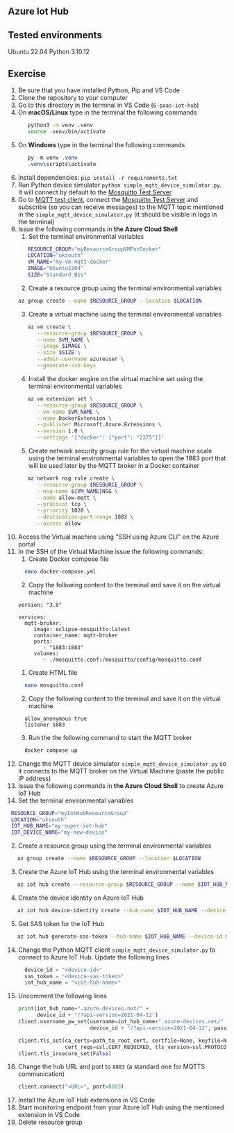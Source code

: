## Azure Iot Hub

## Tested environments
Ubuntu 22.04
Python 3.10.12

## Exercise
1. Be sure that you have installed Python, Pip and VS Code
2. Clone the repository to your computer
3. Go to this directory in the terminal in VS Code (`6-paas-iot-hub`)
4. On **macOS/Linux** type in the terminal the following commands
   ```bash
      python3 -m venv .venv
      source .venv/bin/activate
   ```
5. On **Windows** type in the terminal the following commands
   ```powershell
      py -m venv .venv
      .venv\scripts\activate
   ```
6. Install dependencies: `pip install -r requirements.txt`
7. Run Python device simulator `python simple_mqtt_device_simulator.py`. It will connect by default to the [Mosquitto Test Server](https://test.mosquitto.org/)
8. Go to [MQTT test client](https://testclient-cloud.mqtt.cool/), connect the [Mosquitto Test Server](https://test.mosquitto.org/) and subscribe (so you can receive messages) to the MQTT topic mentioned in the `simple_mqtt_device_simulator.py` (it should be visible in logs in the terminal)
9. Issue the following commands in **the Azure Cloud Shell**
   1. Set the terminal environmental variables 
   ```bash
      RESOURCE_GROUP="myResourceGroupVMForDocker"
      LOCATION="uksouth"
      VM_NAME="my-vm-mqtt-docker"
      IMAGE="Ubuntu2204"
      SIZE="Standard_B1s"
   ```
   2. Create a resource group using the terminal environmental variables
   ```bash
   az group create --name $RESOURCE_GROUP --location $LOCATION
   ```
   3. Create a virtual machine using the terminal environmental variables
   ```bash
      az vm create \
         --resource-group $RESOURCE_GROUP \
         --name $VM_NAME \
         --image $IMAGE \
         --size $SIZE \
         --admin-username azureuser \
         --generate-ssh-keys
   ```
   4. Install the docker engine on the virtual machine set using the terminal environmental variables
   ```bash
      az vm extension set \
         --resource-group $RESOURCE_GROUP \
         --vm-name $VM_NAME \
         --name DockerExtension \
         --publisher Microsoft.Azure.Extensions \
         --version 1.0 \
         --settings '{"docker": {"port": "2375"}}'
   ```
   5. Create network security group rule for the virtual machine scale using the terminal environmental variables to open the 1883 port that will be used later by the MQTT broker in a Docker container 
   ```bash
      az network nsg rule create \
         --resource-group $RESOURCE_GROUP \
         --nsg-name ${VM_NAME}NSG \
         --name allow-mqtt \
         --protocol tcp \
         --priority 1020 \
         --destination-port-range 1883 \
         --access allow
   ```
10. Access the Virtual machine using "SSH using Azure CLI" on the Azure portal
11. In the SSH of the Virtual Machine issue the following commands:
    1.  Create Docker compose file 
    ```bash
      nano docker-compose.yml
    ```
    2. Copy the following content to the terminal and save it on the virtual machine
    ```
    version: "3.8"

    services:
      mqtt-broker:
         image: eclipse-mosquitto:latest
         container_name: mqtt-broker
         ports:
            - "1883:1883"
         volumes:
            - ./mosquitto.conf:/mosquitto/config/mosquitto.conf
    ```
    1. Create HTML file
    ```bash
      nano mosquitto.conf
    ```
    2. Copy the following content to the terminal and save it on the virtual machine
    ```
      allow_anonymous true
      listener 1883
    ```
    3. Run the the following command to start the MQTT broker
    ```bash
      docker compose up
    ```
12. Change the MQTT device simulator `simple_mqtt_device_simulator.py` so it connects to the MQTT broker on the Virtual Machine (paste the public IP address)
13. Issue the following commands in **the Azure Cloud Shell** to create Azure IoT Hub
   1. Set the terminal environmental variables 
   ```bash
    RESOURCE_GROUP="myIotHubResourceGroup"
    LOCATION="uksouth"
    IOT_HUB_NAME="my-super-iot-hub"
    IOT_DEVICE_NAME="my-new-device"
   ```
   2. Create a resource group using the terminal environmental variables
   ```bash
      az group create --name $RESOURCE_GROUP --location $LOCATION
   ```
   3. Create the Azure IoT Hub using the terminal environmental variables
   ```bash
      az iot hub create --resource-group $RESOURCE_GROUP --name $IOT_HUB_NAME --location $LOCATION --sku F1 --partition-count 2
   ```
   4. Create the device identity on Azure IoT Hub
   ```bash
      az iot hub device-identity create --hub-name $IOT_HUB_NAME --device-id $IOT_DEVICE_NAME
   ```
   5. Get SAS token for the IoT Hub
   ```bash
      az iot hub generate-sas-token --hub-name $IOT_HUB_NAME --device-id $IOT_DEVICE_NAME --output table
   ```
14. Change the Python MQTT client `simple_mqtt_device_simulator.py` to connect to Azure IoT Hub. Update the following lines
    ```Python
      device_id = "<device-id>"
      sas_token = "<device-sas-token>"
      iot_hub_name = "<iot-hub-name>"
    ```
15. Uncomment the following lines
    ```Python
    print(iot_hub_name+".azure-devices.net/" +
          device_id + "/?api-version=2021-04-12")
    client.username_pw_set(username=iot_hub_name+".azure-devices.net/" +
                           device_id + "/?api-version=2021-04-12", password=sas_token)

    client.tls_set(ca_certs=path_to_root_cert, certfile=None, keyfile=None,
                   cert_reqs=ssl.CERT_REQUIRED, tls_version=ssl.PROTOCOL_TLSv1_2, ciphers=None)
    client.tls_insecure_set(False)
    ```
16. Change the hub URL and port to `8883` (a standard one for MQTTS communication)
    ```Python
    client.connect("<URL>", port=8883)
    ```
17. Install the Azure IoT Hub extensions in VS Code
18. Start monitoring endpoint from your Azure IoT Hub using the mentioned extension in VS Code
19. Delete resource group